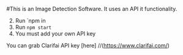 #This is an Image Detection Software.
It uses an API it functionality.

2. Run `npm in
3. Run `npm start`
4. You must add your own API key 

You can grab Clarifai API key [here] 
//(https://www.clarifai.com/)
